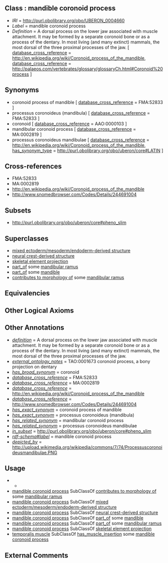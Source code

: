 
## Class : mandible coronoid process

 * *IRI* = http://purl.obolibrary.org/obo/UBERON_0004660
 * *Label* = mandible coronoid process
 * *Definition* = A dorsal process on the lower jaw associated with muscle attachment. It may be formed by a separate coronoid bone or as a process of the dentary. In most living (and many extinct) mammals, the most dorsal of the three proximal processes of the jaw. [ [database_cross_reference](../../ef/oboInOwl#hasDbXref.md) = http://en.wikipedia.org/wiki/Coronoid_process_of_the_mandible, [database_cross_reference](../../ef/oboInOwl#hasDbXref.md) = http://palaeos.com/vertebrates/glossary/glossaryCh.html#Coronoid%20process ]

## Synonyms

 * coronoid process of mandible [ [database_cross_reference](../../ef/oboInOwl#hasDbXref.md) = FMA:52833 ]
 * processus coronoideus (mandibula) [ [database_cross_reference](../../ef/oboInOwl#hasDbXref.md) = FMA:52833 ]
 * coronoid [ [database_cross_reference](../../ef/oboInOwl#hasDbXref.md) = AAO:0000103 ]
 * mandibular coronoid process [ [database_cross_reference](../../ef/oboInOwl#hasDbXref.md) = MA:0002819 ]
 * processus coronoideus mandibulae [ [database_cross_reference](../../ef/oboInOwl#hasDbXref.md) = http://en.wikipedia.org/wiki/Coronoid_process_of_the_mandible, [has_synonym_type](../../pe/oboInOwl#hasSynonymType.md) = http://purl.obolibrary.org/obo/uberon/core#LATIN ]

## Cross-references

 * FMA:52833
 * MA:0002819
 * http://en.wikipedia.org/wiki/Coronoid_process_of_the_mandible
 * http://www.snomedbrowser.com/Codes/Details/244691004

## Subsets

 * http://purl.obolibrary.org/obo/uberon/core#pheno_slim

## Superclasses

 * [mixed ectoderm/mesoderm/endoderm-derived structure](../../UBERON/78/UBERON_0000078.md)
 * [neural crest-derived structure](../../UBERON/13/UBERON_0010313.md)
 * [skeletal element projection](../../UBERON/00/UBERON_4100000.md)
 * [part_of](../../BFO/50/BFO_0000050.md) some [mandibular ramus](../../UBERON/01/UBERON_0000401.md)
 * [part_of](../../BFO/50/BFO_0000050.md) some [mandible](../../UBERON/84/UBERON_0001684.md)
 * [contributes to morphology of](../../RO/33/RO_0002433.md) some [mandibular ramus](../../UBERON/01/UBERON_0000401.md)

## Equivalencies


## Other Logical Axioms


## Other Annotations

 * *[definition](../../IAO/15/IAO_0000115.md)* = A dorsal process on the lower jaw associated with muscle attachment. It may be formed by a separate coronoid bone or as a process of the dentary. In most living (and many extinct) mammals, the most dorsal of the three proximal processes of the jaw.
 * *[external_ontology_notes](../../UBPROP/12/UBPROP_0000012.md)* = TAO:0001673 coronoid process, a bony projection on dentary
 * *[has_broad_synonym](../../ym/oboInOwl#hasBroadSynonym.md)* = coronoid
 * *[database_cross_reference](../../ef/oboInOwl#hasDbXref.md)* = FMA:52833
 * *[database_cross_reference](../../ef/oboInOwl#hasDbXref.md)* = MA:0002819
 * *[database_cross_reference](../../ef/oboInOwl#hasDbXref.md)* = http://en.wikipedia.org/wiki/Coronoid_process_of_the_mandible
 * *[database_cross_reference](../../ef/oboInOwl#hasDbXref.md)* = http://www.snomedbrowser.com/Codes/Details/244691004
 * *[has_exact_synonym](../../ym/oboInOwl#hasExactSynonym.md)* = coronoid process of mandible
 * *[has_exact_synonym](../../ym/oboInOwl#hasExactSynonym.md)* = processus coronoideus (mandibula)
 * *[has_related_synonym](../../ym/oboInOwl#hasRelatedSynonym.md)* = mandibular coronoid process
 * *[has_related_synonym](../../ym/oboInOwl#hasRelatedSynonym.md)* = processus coronoideus mandibulae
 * *[in_subset](../../et/oboInOwl#inSubset.md)* = http://purl.obolibrary.org/obo/uberon/core#pheno_slim
 * *[rdf-schema#label](../../el/rdf-schema#label.md)* = mandible coronoid process
 * *[depicted_by](../../depicted/by/depicted_by.md)* = http://upload.wikimedia.org/wikipedia/commons/7/74/Processuscoronoideusmandibulae.PNG

## Usage

 * -
 * [mandible coronoid process](../../UBERON/60/UBERON_0004660.md) SubClassOf [contributes to morphology of](../../RO/33/RO_0002433.md) some [mandibular ramus](../../UBERON/01/UBERON_0000401.md)
 * [mandible coronoid process](../../UBERON/60/UBERON_0004660.md) SubClassOf [mixed ectoderm/mesoderm/endoderm-derived structure](../../UBERON/78/UBERON_0000078.md)
 * [mandible coronoid process](../../UBERON/60/UBERON_0004660.md) SubClassOf [neural crest-derived structure](../../UBERON/13/UBERON_0010313.md)
 * [mandible coronoid process](../../UBERON/60/UBERON_0004660.md) SubClassOf [part_of](../../BFO/50/BFO_0000050.md) some [mandible](../../UBERON/84/UBERON_0001684.md)
 * [mandible coronoid process](../../UBERON/60/UBERON_0004660.md) SubClassOf [part_of](../../BFO/50/BFO_0000050.md) some [mandibular ramus](../../UBERON/01/UBERON_0000401.md)
 * [mandible coronoid process](../../UBERON/60/UBERON_0004660.md) SubClassOf [skeletal element projection](../../UBERON/00/UBERON_4100000.md)
 * [temporalis muscle](../../UBERON/98/UBERON_0001598.md) SubClassOf [has_muscle_insertion](../../RO/73/RO_0002373.md) some [mandible coronoid process](../../UBERON/60/UBERON_0004660.md)

## External Comments

